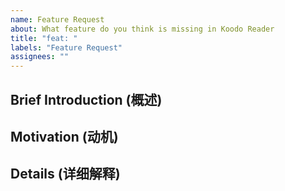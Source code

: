 ```yaml
---
name: Feature Request
about: What feature do you think is missing in Koodo Reader
title: "feat: "
labels: "Feature Request"
assignees: ""
---
```


<!--
  Please take a moment to answer the following questions.

  你好！感谢你愿意考虑希望 Koodo Reader 增加某个新功能。请花一点点时间尽量详细地回答以下基础问题。
-->

## Brief Introduction (概述)

<!--
  Introduction about this feature

  对这个新功能的一段描述
-->

## Motivation (动机)

<!--
  Why do you think it's necessary for Koodo Reader to have this feature?

  为什么你希望在 Koodo Reader 中使用这个功能？
-->

## Details (详细解释)

<!--
  Details about this feature, please ignore this part, if this is small feature.

  详细描述这个新功能，如果这是一个小功能，你可以忽略这部分。
-->
